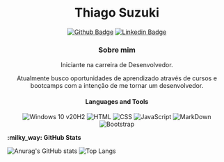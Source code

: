 <div align="center"><h1>Thiago Suzuki</h1>

[![Github Badge](https://img.shields.io/badge/-Github-000?style=flat-square&logo=Github&logoColor=white&link=https://github.com/ThiagoSuzuki)](https://github.com/ThiagoSuzuki)
[![Linkedin Badge](https://img.shields.io/badge/-LinkedIn-blue?style=flat-square&logo=Linkedin&logoColor=white&link=https://www.linkedin.com/in/thiago-marcus-suzuki-72887096/)](https://www.linkedin.com/in/thiago-marcus-suzuki-72887096//)</div>
<div align="center">
<h3>Sobre mim</h3>

Iniciante na carreira de Desenvolvedor.

Atualmente busco oportunidades de aprendizado através de cursos e bootcamps com a intenção de me tornar um desenvolvedor.

</div>
<div align="center">
<h4 align="center">Languages and Tools</h4>

![Windows 10 v20H2](https://img.shields.io/badge/Windows-0078D6?style=for-the-badge&logo=windows&logoColor=white)
![HTML](https://img.shields.io/badge/HTML-239120?style=for-the-badge&logo=html5&logoColor=white)
![CSS](https://img.shields.io/badge/CSS-239120?&style=for-the-badge&logo=css3&logoColor=white)
![JavaScript](https://img.shields.io/badge/JavaScript-F7DF1E?style=for-the-badge&logo=javascript&logoColor=black)
![MarkDown](https://img.shields.io/badge/Markdown-000000?style=for-the-badge&logo=markdown&logoColor=white)
![Bootstrap](https://img.shields.io/badge/Bootstrap-563D7C?style=for-the-badge&logo=bootstrap&logoColor=white)
</div>
<b>:milky_way: GitHub Stats</b><br>

![Anurag's GitHub stats](https://github-readme-stats.vercel.app/api?username=ThiagoSuzuki&show_icons=true&theme=dark)
![Top Langs](https://readme-stats-cfgj2cxdy.vercel.app/api/top-langs/?username=ThiagoSuzuki&hide=php&theme=dark)
